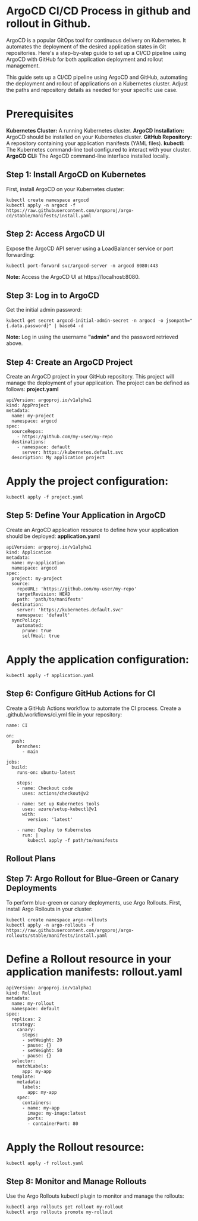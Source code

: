 # ArgoCD CI/CD Process in github and rollout in Github.

ArgoCD is a popular GitOps tool for continuous delivery on Kubernetes. It automates the deployment of the desired application states in Git repositories.
Here's a step-by-step guide to set up a CI/CD pipeline using ArgoCD with GitHub for both application deployment and rollout management.

This guide sets up a CI/CD pipeline using ArgoCD and GitHub, automating the deployment and rollout of applications on a Kubernetes cluster. Adjust the paths and repository details as needed for your specific use case.

# Prerequisites
**Kubernetes Cluster:** A running Kubernetes cluster.
**ArgoCD Installation:** ArgoCD should be installed on your Kubernetes cluster.
**GitHub Repository:** A repository containing your application manifests (YAML files).
**kubectl:** The Kubernetes command-line tool configured to interact with your cluster.
**ArgoCD CLI:** The ArgoCD command-line interface installed locally.

## Step 1: Install ArgoCD on Kubernetes
First, install ArgoCD on your Kubernetes cluster:
```
kubectl create namespace argocd
kubectl apply -n argocd -f https://raw.githubusercontent.com/argoproj/argo-cd/stable/manifests/install.yaml
```
## Step 2: Access ArgoCD UI
Expose the ArgoCD API server using a LoadBalancer service or port forwarding:
```
kubectl port-forward svc/argocd-server -n argocd 8080:443
```
**Note:** Access the ArgoCD UI at https://localhost:8080.
## Step 3: Log in to ArgoCD
Get the initial admin password:
```
kubectl get secret argocd-initial-admin-secret -n argocd -o jsonpath="{.data.password}" | base64 -d
```
**Note:** Log in using the username **"admin"** and the password retrieved above.
## Step 4: Create an ArgoCD Project
Create an ArgoCD project in your GitHub repository. This project will manage the deployment of your application. The project can be defined as follows:
**project.yaml**
```
apiVersion: argoproj.io/v1alpha1
kind: AppProject
metadata:
  name: my-project
  namespace: argocd
spec:
  sourceRepos:
    - https://github.com/my-user/my-repo
  destinations:
    - namespace: default
      server: https://kubernetes.default.svc
  description: My application project
```
# Apply the project configuration:
```
kubectl apply -f project.yaml
```
## Step 5: Define Your Application in ArgoCD
Create an ArgoCD application resource to define how your application should be deployed:
**application.yaml**
```
apiVersion: argoproj.io/v1alpha1
kind: Application
metadata:
  name: my-application
  namespace: argocd
spec:
  project: my-project
  source:
    repoURL: 'https://github.com/my-user/my-repo'
    targetRevision: HEAD
    path: 'path/to/manifests'
  destination:
    server: 'https://kubernetes.default.svc'
    namespace: 'default'
  syncPolicy:
    automated:
      prune: true
      selfHeal: true

```
# Apply the application configuration:
```
kubectl apply -f application.yaml
```
## Step 6: Configure GitHub Actions for CI
Create a GitHub Actions workflow to automate the CI process. Create a .github/workflows/ci.yml file in your repository:
```
name: CI

on:
  push:
    branches:
      - main

jobs:
  build:
    runs-on: ubuntu-latest

    steps:
    - name: Checkout code
      uses: actions/checkout@v2

    - name: Set up Kubernetes tools
      uses: azure/setup-kubectl@v1
      with:
        version: 'latest'

    - name: Deploy to Kubernetes
      run: |
        kubectl apply -f path/to/manifests

```


## Rollout Plans
## Step 7: Argo Rollout for Blue-Green or Canary Deployments
To perform blue-green or canary deployments, use Argo Rollouts. First, install Argo Rollouts in your cluster:
```
kubectl create namespace argo-rollouts
kubectl apply -n argo-rollouts -f https://raw.githubusercontent.com/argoproj/argo-rollouts/stable/manifests/install.yaml
```

# Define a Rollout resource in your application manifests: rollout.yaml

```
apiVersion: argoproj.io/v1alpha1
kind: Rollout
metadata:
  name: my-rollout
  namespace: default
spec:
  replicas: 2
  strategy:
    canary:
      steps:
      - setWeight: 20
      - pause: {}
      - setWeight: 50
      - pause: {}
  selector:
    matchLabels:
      app: my-app
  template:
    metadata:
      labels:
        app: my-app
    spec:
      containers:
      - name: my-app
        image: my-image:latest
        ports:
        - containerPort: 80

```
# Apply the Rollout resource:

```
kubectl apply -f rollout.yaml

```
## Step 8: Monitor and Manage Rollouts
Use the Argo Rollouts kubectl plugin to monitor and manage the rollouts:

```
kubectl argo rollouts get rollout my-rollout
kubectl argo rollouts promote my-rollout

```
